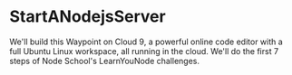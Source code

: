# StartANodejsServer
We'll build this Waypoint on Cloud 9, a powerful online code editor with a full Ubuntu Linux workspace, all running in the cloud. We'll do the first 7 steps of Node School's LearnYouNode challenges.
